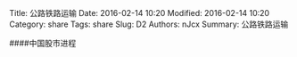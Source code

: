 Title: 公路铁路运输
Date: 2016-02-14 10:20
Modified: 2016-02-14 10:20
Category: share
Tags: share
Slug: D2
Authors: nJcx
Summary: 公路铁路运输


####中国股市进程

